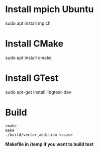 # Install mpich Ubuntu
sudo apt install mpich

# Install CMake
sudo apt install cmake

# Install GTest
sudo apt-get install libgtest-dev

# Build
```
cmake .
make
./build/vector_addition <size>
```

**Makefile in /temp if you want to build test**